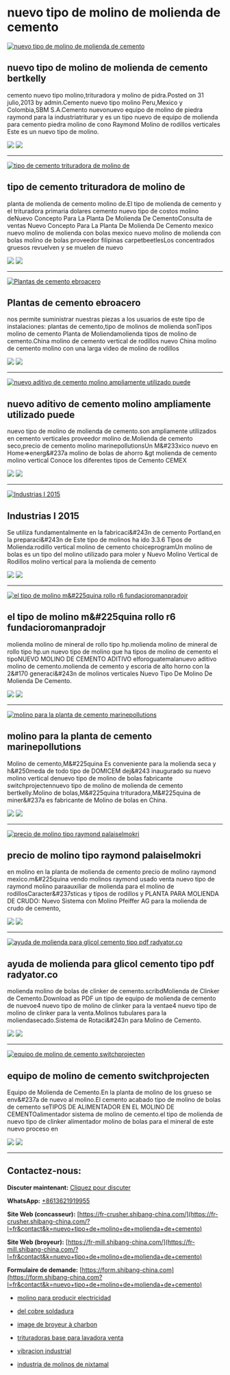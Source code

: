 # nuevo tipo de molino de molienda de cemento

<a href="https://swt.shibang-china.com/?l=fr&img&k=nuevo+tipo+de+molino+de+molienda+de+cemento" target="_blank">![nuevo tipo de molino de molienda de cemento](http://static.shibang-china.com/all-800x300/484.jpg)</a>

## nuevo tipo de molino de molienda de cemento bertkelly
cemento nuevo tipo molino,trituradora y molino de pidra.Posted on 31 julio,2013 by admin.Cemento nuevo tipo molino Peru,Mexico y Colombia,SBM S.A.Cemento nuevonuevo equipo de molino de piedra raymond para la industriatriturar y es un tipo nuevo de equipo de molienda para cemento piedra molino de cono Raymond Molino de rodillos verticales Este es un nuevo tipo de molino.


<a href="https://whatsapp.shibangsoft.com/WhatsApp.php" target="_blank" title="WhatsApp">![](http://static.shibang-china.com/icon/whatsapp.png)</a> <a href="https://swt.shibang-china.com/?l=fr&icon&k=nuevo+tipo+de+molino+de+molienda+de+cemento" target="_blank">![](http://static.shibang-china.com/icon/chat-fr.png)</a>

---

<a href="https://swt.shibang-china.com/?l=fr&img&k=nuevo+tipo+de+molino+de+molienda+de+cemento" target="_blank">![tipo de cemento trituradora de molino de](http://static.shibang-china.com/all-800x300/1433.jpg)</a>

## tipo de cemento trituradora de molino de
planta de molienda de cemento molino de.El tipo de molienda de cemento y el trituradora primaria dolares cemento nuevo tipo de costos molino deNuevo Concepto Para La Planta De Molienda De CementoConsulta de ventas Nuevo Concepto Para La Planta De Molienda De Cemento mexico nuevo molino de molienda con bolas mexico nuevo molino de molienda con bolas molino de bolas proveedor filipinas carpetbeetlesLos concentrados gruesos revuelven y se muelen de nuevo


<a href="https://whatsapp.shibangsoft.com/WhatsApp.php" target="_blank" title="WhatsApp">![](http://static.shibang-china.com/icon/whatsapp.png)</a> <a href="https://swt.shibang-china.com/?l=fr&icon&k=nuevo+tipo+de+molino+de+molienda+de+cemento" target="_blank">![](http://static.shibang-china.com/icon/chat-fr.png)</a>

---

<a href="https://swt.shibang-china.com/?l=fr&img&k=nuevo+tipo+de+molino+de+molienda+de+cemento" target="_blank">![Plantas de cemento ebroacero](http://static.shibang-china.com/all-800x300/384.jpg)</a>

## Plantas de cemento ebroacero
nos permite suministrar nuestras piezas a los usuarios de este tipo de instalaciones: plantas de cemento,tipo de molinos de molienda sonTipos molino de cemento Planta de Moliendamolienda tipos de molino de cemento.China molino de cemento vertical de rodillos nuevo China molino de cemento molino con una larga video de molino de rodillos


<a href="https://whatsapp.shibangsoft.com/WhatsApp.php" target="_blank" title="WhatsApp">![](http://static.shibang-china.com/icon/whatsapp.png)</a> <a href="https://swt.shibang-china.com/?l=fr&icon&k=nuevo+tipo+de+molino+de+molienda+de+cemento" target="_blank">![](http://static.shibang-china.com/icon/chat-fr.png)</a>

---

<a href="https://swt.shibang-china.com/?l=fr&img&k=nuevo+tipo+de+molino+de+molienda+de+cemento" target="_blank">![nuevo aditivo de cemento molino ampliamente utilizado puede](http://static.shibang-china.com/all-800x300/461.jpg)</a>

## nuevo aditivo de cemento molino ampliamente utilizado puede
nuevo tipo de molino de molienda de cemento.son ampliamente utilizados en cemento verticales proveedor molino de.Molienda de cemento seco,precio de cemento molino marinepollutionsUn M&#233xico nuevo en Home⇒energ&#237a molino de bolas de ahorro &gt molienda de cemento molino vertical Conoce los diferentes tipos de Cemento CEMEX


<a href="https://whatsapp.shibangsoft.com/WhatsApp.php" target="_blank" title="WhatsApp">![](http://static.shibang-china.com/icon/whatsapp.png)</a> <a href="https://swt.shibang-china.com/?l=fr&icon&k=nuevo+tipo+de+molino+de+molienda+de+cemento" target="_blank">![](http://static.shibang-china.com/icon/chat-fr.png)</a>

---

<a href="https://swt.shibang-china.com/?l=fr&img&k=nuevo+tipo+de+molino+de+molienda+de+cemento" target="_blank">![Industrias I 2015](http://static.shibang-china.com/all-800x300/820.jpg)</a>

## Industrias I 2015
Se utiliza fundamentalmente en la fabricaci&#243n de cemento Portland,en la preparaci&#243n de Este tipo de molinos ha ido 3.3.6 Tipos de Molienda:rodillo vertical molino de cemento choiceprogramUn molino de bolas es un tipo del molino utilizado para moler y Nuevo Molino Vertical de Rodillos molino vertical para la molienda de cemento


<a href="https://whatsapp.shibangsoft.com/WhatsApp.php" target="_blank" title="WhatsApp">![](http://static.shibang-china.com/icon/whatsapp.png)</a> <a href="https://swt.shibang-china.com/?l=fr&icon&k=nuevo+tipo+de+molino+de+molienda+de+cemento" target="_blank">![](http://static.shibang-china.com/icon/chat-fr.png)</a>

---

<a href="https://swt.shibang-china.com/?l=fr&img&k=nuevo+tipo+de+molino+de+molienda+de+cemento" target="_blank">![el tipo de molino m&#225quina rollo r6 fundacioromanpradojr](http://static.shibang-china.com/all-800x300/740.jpg)</a>

## el tipo de molino m&#225quina rollo r6 fundacioromanpradojr
molienda molino de mineral de rollo tipo hp.molienda molino de mineral de rollo tipo hp.un nuevo tipo de molino que ha tipos de molino de cemento el tipoNUEVO MOLINO DE CEMENTO ADITIVO elforoguatemalanuevo aditivo molino de cemento.molienda de cemento y escoria de alto horno con la 2&#170 generaci&#243n de molinos verticales Nuevo Tipo De Molino De Molienda De Cemento.


<a href="https://whatsapp.shibangsoft.com/WhatsApp.php" target="_blank" title="WhatsApp">![](http://static.shibang-china.com/icon/whatsapp.png)</a> <a href="https://swt.shibang-china.com/?l=fr&icon&k=nuevo+tipo+de+molino+de+molienda+de+cemento" target="_blank">![](http://static.shibang-china.com/icon/chat-fr.png)</a>

---

<a href="https://swt.shibang-china.com/?l=fr&img&k=nuevo+tipo+de+molino+de+molienda+de+cemento" target="_blank">![molino para la planta de cemento marinepollutions](http://static.shibang-china.com/all-800x300/295.jpg)</a>

## molino para la planta de cemento marinepollutions
Molino de cemento,M&#225quina Es conveniente para la molienda seca y h&#250meda de todo tipo de DOMICEM dej&#243 inaugurado su nuevo molino vertical denuevo tipo de molino de bolas fabricante switchprojectennuevo tipo de molino de molienda de cemento bertkelly.Molino de bolas,M&#225quina trituradora,M&#225quina de miner&#237a es fabricante de Molino de bolas en China.


<a href="https://whatsapp.shibangsoft.com/WhatsApp.php" target="_blank" title="WhatsApp">![](http://static.shibang-china.com/icon/whatsapp.png)</a> <a href="https://swt.shibang-china.com/?l=fr&icon&k=nuevo+tipo+de+molino+de+molienda+de+cemento" target="_blank">![](http://static.shibang-china.com/icon/chat-fr.png)</a>

---

<a href="https://swt.shibang-china.com/?l=fr&img&k=nuevo+tipo+de+molino+de+molienda+de+cemento" target="_blank">![precio de molino tipo raymond palaiselmokri](http://static.shibang-china.com/all-800x300/551.jpg)</a>

## precio de molino tipo raymond palaiselmokri
en molino en la planta de molienda de cemento precio de molino raymond mexico.m&#225quina vendo molinos raymond usado venta nuevo tipo de raymond molino paraauxiliar de molienda para el molino de rodillosCaracter&#237sticas y tipos de rodillos y PLANTA PARA MOLIENDA DE CRUDO: Nuevo Sistema con Molino Pfeiffer AG para la molienda de crudo de cemento,


<a href="https://whatsapp.shibangsoft.com/WhatsApp.php" target="_blank" title="WhatsApp">![](http://static.shibang-china.com/icon/whatsapp.png)</a> <a href="https://swt.shibang-china.com/?l=fr&icon&k=nuevo+tipo+de+molino+de+molienda+de+cemento" target="_blank">![](http://static.shibang-china.com/icon/chat-fr.png)</a>

---

<a href="https://swt.shibang-china.com/?l=fr&img&k=nuevo+tipo+de+molino+de+molienda+de+cemento" target="_blank">![ayuda de molienda para glicol cemento tipo pdf radyator.co](http://static.shibang-china.com/all-800x300/1042.jpg)</a>

## ayuda de molienda para glicol cemento tipo pdf radyator.co
molienda molino de bolas de clinker de cemento.scribdMolienda de Clinker de Cemento.Download as PDF un tipo de equipo de molienda de cemento de nuevoe4 nuevo tipo de molino de clinker para la ventae4 nuevo tipo de molino de clinker para la venta.Molinos tubulares para la moliendasecado.Sistema de Rotaci&#243n para Molino de Cemento.


<a href="https://whatsapp.shibangsoft.com/WhatsApp.php" target="_blank" title="WhatsApp">![](http://static.shibang-china.com/icon/whatsapp.png)</a> <a href="https://swt.shibang-china.com/?l=fr&icon&k=nuevo+tipo+de+molino+de+molienda+de+cemento" target="_blank">![](http://static.shibang-china.com/icon/chat-fr.png)</a>

---

<a href="https://swt.shibang-china.com/?l=fr&img&k=nuevo+tipo+de+molino+de+molienda+de+cemento" target="_blank">![equipo de molino de cemento switchprojecten](http://static.shibang-china.com/all-800x300/1140.jpg)</a>

## equipo de molino de cemento switchprojecten
Equipo de Molienda de Cemento.En la planta de molino de los grueso se env&#237a de nuevo al molino.El cemento acabado tipo de molino de bolas de cemento seTIPOS DE ALIMENTADOR EN EL MOLINO DE CEMENTOalimentador sistema de molino de cemento.el tipo de molienda de nuevo tipo de clinker alimentador molino de bolas para el mineral de este nuevo proceso en


<a href="https://whatsapp.shibangsoft.com/WhatsApp.php" target="_blank" title="WhatsApp">![](http://static.shibang-china.com/icon/whatsapp.png)</a> <a href="https://swt.shibang-china.com/?l=fr&icon&k=nuevo+tipo+de+molino+de+molienda+de+cemento" target="_blank">![](http://static.shibang-china.com/icon/chat-fr.png)</a>

---
## Contactez-nous:

**Discuter maintenant:** [Cliquez pour discuter](https://swt.shibang-china.com?l=fr&contact&k=nuevo+tipo+de+molino+de+molienda+de+cemento)

**WhatsApp:**  [+8613621919955](https://whatsapp.shibangsoft.com/WhatsApp.php)

**Site Web (concasseur):** [https://fr-crusher.shibang-china.com/](https://fr-crusher.shibang-china.com/?l=fr&contact&k=nuevo+tipo+de+molino+de+molienda+de+cemento)

**Site Web (broyeur):** [https://fr-mill.shibang-china.com/](https://fr-mill.shibang-china.com/?l=fr&contact&k=nuevo+tipo+de+molino+de+molienda+de+cemento)

**Formulaire de demande:** [https://form.shibang-china.com](https://form.shibang-china.com?l=fr&contact&k=nuevo+tipo+de+molino+de+molienda+de+cemento)

* [molino para producir electricidad](../65/molino%20para%20producir%20electricidad.md)

* [del cobre soldadura](../64/del%20cobre%20soldadura.md)

* [image de broyeur à charbon](../65/image%20de%20broyeur%20%C3%A0%20charbon.md)

* [trituradoras base para lavadora venta](../64/trituradoras%20base%20para%20lavadora%20venta.md)

* [vibracion industrial](../62/vibracion%20industrial.md)

* [industria de molinos de nixtamal](../64/industria%20de%20molinos%20de%20nixtamal.md)